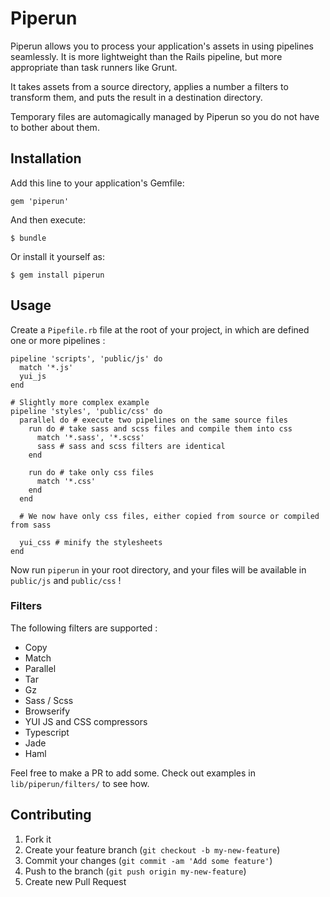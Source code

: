 # Piperun

Piperun allows you to process your application's assets in using pipelines seamlessly.
It is more lightweight than the Rails pipeline, but more appropriate than task runners like Grunt.

It takes assets from a source directory, applies a number a filters to transform them,
and puts the result in a destination directory.

Temporary files are automagically managed by Piperun so you do not have to bother about them.

## Installation

Add this line to your application's Gemfile:

    gem 'piperun'

And then execute:

    $ bundle

Or install it yourself as:

    $ gem install piperun

## Usage

Create a `Pipefile.rb` file at the root of your project, in which are defined one or more pipelines :

    pipeline 'scripts', 'public/js' do
      match '*.js'
      yui_js
    end

    # Slightly more complex example
    pipeline 'styles', 'public/css' do
      parallel do # execute two pipelines on the same source files
        run do # take sass and scss files and compile them into css
          match '*.sass', '*.scss'
          sass # sass and scss filters are identical
        end

        run do # take only css files
          match '*.css'
        end
      end

      # We now have only css files, either copied from source or compiled from sass

      yui_css # minify the stylesheets
    end

Now run `piperun` in your root directory, and your files will be available in `public/js` and `public/css` !

### Filters

The following filters are supported :
- Copy
- Match
- Parallel
- Tar
- Gz
- Sass / Scss
- Browserify
- YUI JS and CSS compressors
- Typescript
- Jade
- Haml

Feel free to make a PR to add some. Check out examples in `lib/piperun/filters/` to see how.

## Contributing

1. Fork it
2. Create your feature branch (`git checkout -b my-new-feature`)
3. Commit your changes (`git commit -am 'Add some feature'`)
4. Push to the branch (`git push origin my-new-feature`)
5. Create new Pull Request
